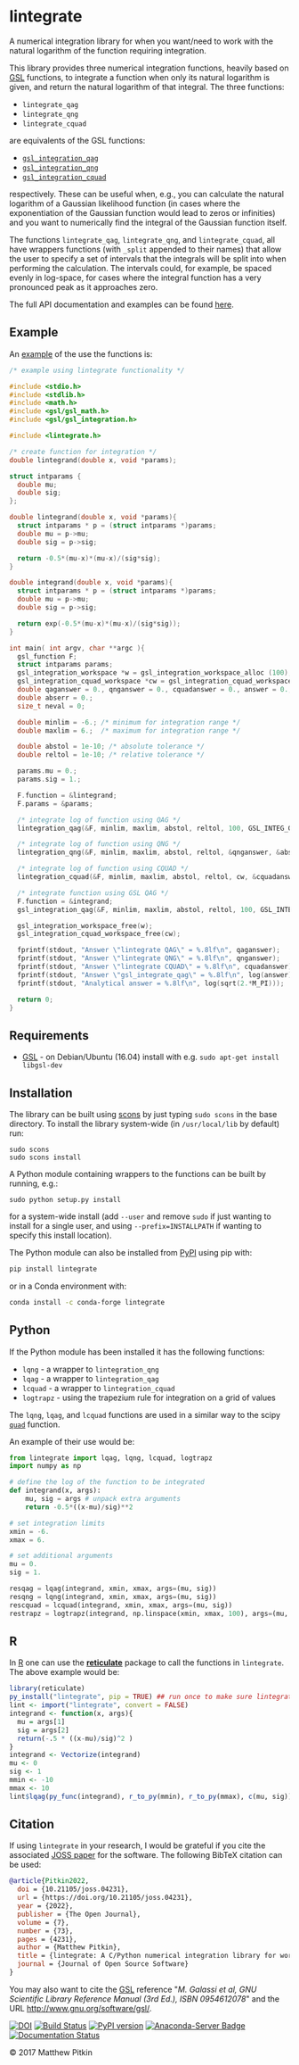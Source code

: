 # lintegrate

A numerical integration library for when you want/need to work with the natural logarithm of the function requiring integration.

This library provides three numerical integration functions, heavily based on [GSL](https://www.gnu.org/software/gsl/) functions, to integrate a function when only its natural logarithm is given, and return the natural logarithm of that integral. The three functions:

 * `lintegrate_qag`
 * `lintegrate_qng`
 * `lintegrate_cquad`

 are equivalents of the GSL functions:

 * [`gsl_integration_qag`](https://www.gnu.org/software/gsl/doc/html/integration.html#qag-adaptive-integration)
 * [`gsl_integration_qng`](https://www.gnu.org/software/gsl/doc/html/integration.html#qng-non-adaptive-gauss-kronrod-integration)
 * [`gsl_integration_cquad`](https://www.gnu.org/software/gsl/doc/html/integration.html#cquad-doubly-adaptive-integration)

respectively. These can be useful when, e.g., you can calculate the natural logarithm of a Gaussian likelihood function (in cases where the exponentiation of the Gaussian function would lead to zeros or infinities) and you want to numerically find the integral of the Gaussian function itself.

The functions `lintegrate_qag`, `lintegrate_qng`, and `lintegrate_cquad`, all have wrappers functions (with `_split` appended to their names) that allow the user to specify a set of intervals that the integrals will be split into when performing the calculation. The intervals could, for example, be spaced evenly in log-space, for cases where the integral function has a very pronounced peak as it approaches zero.

The full API documentation and examples can be found [here](https://lintegrate.readthedocs.io/).

## Example

An [example](example/example.c) of the use the functions is:

```C
/* example using lintegrate functionality */

#include <stdio.h>
#include <stdlib.h>
#include <math.h>
#include <gsl/gsl_math.h>
#include <gsl/gsl_integration.h>

#include <lintegrate.h>

/* create function for integration */
double lintegrand(double x, void *params);

struct intparams {
  double mu;
  double sig;
};

double lintegrand(double x, void *params){
  struct intparams * p = (struct intparams *)params;
  double mu = p->mu;
  double sig = p->sig;

  return -0.5*(mu-x)*(mu-x)/(sig*sig);
}

double integrand(double x, void *params){
  struct intparams * p = (struct intparams *)params;
  double mu = p->mu;
  double sig = p->sig;

  return exp(-0.5*(mu-x)*(mu-x)/(sig*sig));
}

int main( int argv, char **argc ){
  gsl_function F;
  struct intparams params;
  gsl_integration_workspace *w = gsl_integration_workspace_alloc (100);
  gsl_integration_cquad_workspace *cw = gsl_integration_cquad_workspace_alloc(50);
  double qaganswer = 0., qnganswer = 0., cquadanswer = 0., answer = 0.;
  double abserr = 0.;
  size_t neval = 0;

  double minlim = -6.; /* minimum for integration range */
  double maxlim = 6.;  /* maximum for integration range */

  double abstol = 1e-10; /* absolute tolerance */
  double reltol = 1e-10; /* relative tolerance */

  params.mu = 0.;
  params.sig = 1.;

  F.function = &lintegrand;
  F.params = &params;

  /* integrate log of function using QAG */
  lintegration_qag(&F, minlim, maxlim, abstol, reltol, 100, GSL_INTEG_GAUSS31, w, &qaganswer, &abserr);

  /* integrate log of function using QNG */
  lintegration_qng(&F, minlim, maxlim, abstol, reltol, &qnganswer, &abserr, &neval);

  /* integrate log of function using CQUAD */
  lintegration_cquad(&F, minlim, maxlim, abstol, reltol, cw, &cquadanswer, &abserr, &neval);

  /* integrate function using GSL QAG */
  F.function = &integrand;
  gsl_integration_qag(&F, minlim, maxlim, abstol, reltol, 100, GSL_INTEG_GAUSS31, w, &answer, &abserr);

  gsl_integration_workspace_free(w);
  gsl_integration_cquad_workspace_free(cw);

  fprintf(stdout, "Answer \"lintegrate QAG\" = %.8lf\n", qaganswer);
  fprintf(stdout, "Answer \"lintegrate QNG\" = %.8lf\n", qnganswer);
  fprintf(stdout, "Answer \"lintegrate CQUAD\" = %.8lf\n", cquadanswer);
  fprintf(stdout, "Answer \"gsl_integrate_qag\" = %.8lf\n", log(answer));
  fprintf(stdout, "Analytical answer = %.8lf\n", log(sqrt(2.*M_PI)));

  return 0;
}
```

## Requirements

* [GSL](https://www.gnu.org/software/gsl/) - on Debian/Ubuntu (16.04) install with e.g. `sudo apt-get install libgsl-dev`

## Installation

The library can be built using [scons](http://scons.org) by just typing `sudo scons` in the base directory. To install
the library system-wide (in `/usr/local/lib` by default) run:
```
sudo scons
sudo scons install
```

A Python module containing wrappers to the functions can be built by running, e.g.:
```
sudo python setup.py install
```
for a system-wide install (add `--user` and remove `sudo` if just wanting to install for a single user, and using `--prefix=INSTALLPATH` if wanting to specify this install location).

The Python module can also be installed from [PyPI](https://pypi.org/project/lintegrate/) using pip with:
```bash
pip install lintegrate
```

or in a Conda environment with:
```bash
conda install -c conda-forge lintegrate
```

## Python

If the Python module has been installed it has the following functions:
 * `lqng` - a wrapper to `lintegration_qng`
 * `lqag` - a wrapper to `lintegration_qag`
 * `lcquad` - a wrapper to `lintegration_cquad`
 * `logtrapz` - using the trapezium rule for integration on a grid of values

The `lqng`, `lqag`, and `lcquad` functions are used in a similar way to the scipy [`quad`](https://docs.scipy.org/doc/scipy-0.19.0/reference/generated/scipy.integrate.quad.html) function.

An example of their use would be:

```python
from lintegrate import lqag, lqng, lcquad, logtrapz
import numpy as np

# define the log of the function to be integrated
def integrand(x, args):
    mu, sig = args # unpack extra arguments
    return -0.5*((x-mu)/sig)**2

# set integration limits
xmin = -6.
xmax = 6.

# set additional arguments
mu = 0.
sig = 1.

resqag = lqag(integrand, xmin, xmax, args=(mu, sig))
resqng = lqng(integrand, xmin, xmax, args=(mu, sig))
rescquad = lcquad(integrand, xmin, xmax, args=(mu, sig))
restrapz = logtrapz(integrand, np.linspace(xmin, xmax, 100), args=(mu, sig))
```

## R

In [R](https://www.r-project.org/) one can use the [**reticulate**](https://github.com/rstudio/reticulate) package to call the functions in `lintegrate`.
The above example would be:
```R
library(reticulate)
py_install("lintegrate", pip = TRUE) ## run once to make sure lintegrate is installed and visible to reticulate.
lint <- import("lintegrate", convert = FALSE)
integrand <- function(x, args){
  mu = args[1]
  sig = args[2]
  return(-.5 * ((x-mu)/sig)^2 )
} 
integrand <- Vectorize(integrand)
mu <- 0
sig <- 1
mmin <- -10
mmax <- 10
lint$lqag(py_func(integrand), r_to_py(mmin), r_to_py(mmax), c(mu, sig))
```

## Citation

If using `lintegrate` in your research, I would be grateful if you cite the associated [JOSS paper](https://joss.theoj.org/papers/10.21105/joss.04231) for the software. The following BibTeX citation can be used:

```bibtex
@article{Pitkin2022,
  doi = {10.21105/joss.04231},
  url = {https://doi.org/10.21105/joss.04231},
  year = {2022},
  publisher = {The Open Journal},
  volume = {7},
  number = {73},
  pages = {4231},
  author = {Matthew Pitkin},
  title = {lintegrate: A C/Python numerical integration library for working in log-space},
  journal = {Journal of Open Source Software}
}
```

You may also want to cite the [GSL](https://www.gnu.org/software/gsl/) reference "_M. Galassi et al, GNU Scientific Library Reference Manual (3rd Ed.), ISBN 0954612078_" and the URL http://www.gnu.org/software/gsl/.


[![DOI](https://joss.theoj.org/papers/10.21105/joss.04231/status.svg)](https://doi.org/10.21105/joss.04231)
[![Build Status](https://github.com/mattpitkin/lintegrate/workflows/build/badge.svg)](https://github.com/mattpitkin/lintegrate/actions?query=workflow%3Abuild)
[![PyPI version](https://badge.fury.io/py/lintegrate.svg)](https://badge.fury.io/py/lintegrate)
[![Anaconda-Server Badge](https://anaconda.org/conda-forge/lintegrate/badges/version.svg)](https://anaconda.org/conda-forge/lintegrate)
[![Documentation Status](https://readthedocs.org/projects/lintegrate/badge/?version=latest)](http://lintegrate.readthedocs.io/en/latest/?badge=latest)

&copy; 2017 Matthew Pitkin
